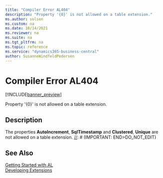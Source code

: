 ```yaml
---
title: "Compiler Error AL404"
description: "Property '{0}' is not allowed on a table extension."
ms.author: solsen
ms.custom: na
ms.date: 10/14/2021
ms.reviewer: na
ms.suite: na
ms.tgt_pltfrm: na
ms.topic: reference
ms.service: "dynamics365-business-central"
author: SusanneWindfeldPedersen
---
```

[//]: # (START>DO_NOT_EDIT)
[//]: # (IMPORTANT:Do not edit any of the content between here and the END>DO_NOT_EDIT.)
[//]: # (Any modifications should be made in the .xml files in the ModernDev repo.)
# Compiler Error AL404

[!INCLUDE[banner_preview](../includes/banner_preview.md)]

Property '{0}' is not allowed on a table extension.


## Description
The properties **AutoIncrement**, **SqlTimestamp** and **Clustered**, **Unique** are not allowed on a table extension. 
[//]: # (IMPORTANT: END>DO_NOT_EDIT)
## See Also  
[Getting Started with AL](../devenv-get-started.md)  
[Developing Extensions](../devenv-dev-overview.md)  